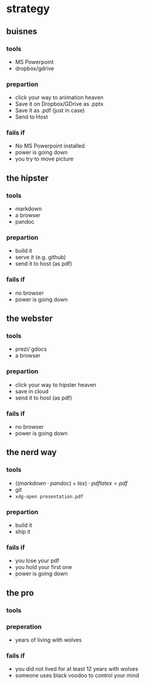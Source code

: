 # strategy
## buisnes
### tools
- MS Powerpoint
- dropbox/gdrive

### prepartion
- click your way to animation heaven
- Save it on Dropbox/GDrive as .pptx
- Save it as .pdf (just in case)
- Send to Host

### fails if
- No MS Powerpoint installed
- power is going down
- you try to move picture

## the hipster
### tools
- markdown
- a browser
- pandoc

### prepartion
- build it
- serve it (e.g. github)
- send it to host (as pdf)

### fails if
- no browser
- power is going down

## the webster
### tools
- prezi/ gdocs
- a browser

### prepartion
- click your way to hipster heaven
- save in cloud
- send it to host (as pdf)

### fails if
- no browser
- power is going down

## the nerd way
### tools
- $((markdown \cdot pandoc) + tex) \cdot pdflatex = pdf$
- git
- `xdg-open presentation.pdf`

### prepartion
- build it
- ship it

### fails if
- you lose your pdf
- you hold your first one
- power is going down

## the pro
### tools
### preperation
- years of living with wolves

### fails if
- you did not lived for at least 12 years with wolves
- someone uses black voodoo to control your mind

